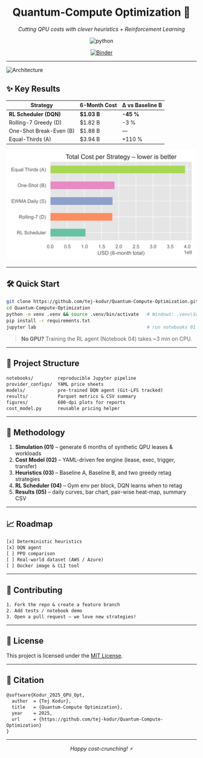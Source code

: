 <h1 align="center">Quantum-Compute Optimization 🚀</h1>
<p align="center">
  <em>Cutting QPU costs with clever heuristics&nbsp;+&nbsp;Reinforcement Learning</em>
</p>

<p align="center">
  <!-- badges -->
<!--   <a href="https://github.com/tej-kodur/Quantum-Compute-Optimization/actions">
    <img alt="CI" src="https://img.shields.io/github/actions/workflow/status/tej-kodur/Quantum-Compute-Optimization/ci.yml?label=build&logo=github&style=for-the-badge">
  </a> -->
  <img alt="python" src="https://img.shields.io/badge/python-3.11-blue?style=for-the-badge&logo=python">
<!--   <img alt="license" src="https://img.shields.io/github/license/tej-kodur/Quantum-Compute-Optimization?style=for-the-badge"> -->
<!--   <img alt="repo size" src="https://img.shields.io/github/repo-size/tej-kodur/Quantum-Compute-Optimization?color=success&style=for-the-badge"> -->
</p>

<p align="center">
  <!-- binder -->
  <a href="https://mybinder.org/v2/gh/tej-kodur/Quantum-Compute-Optimization/HEAD?labpath=notebooks%2F01_data_simulation.ipynb">
    <img alt="Binder" src="https://img.shields.io/badge/launch-binder-orange?logo=binder&style=for-the-badge">
  </a>
</p>

---

![Architecture](figures/architecture.gif)

## ✨ Key Results

| Strategy | 6-Month Cost | Δ vs Baseline B |
|----------|--------------|-----------------|
| **RL Scheduler (DQN)** | **\$1.03 B** | **-45 %** |
| Rolling-7 Greedy (D)   | \$1.82 B | -3 % |
| One-Shot Break-Even (B)| \$1.88 B | — |
| Equal-Thirds (A)       | \$3.94 B | +110 % |

<p align="center">
  <img src="figures/total_costs_bar.png" width="600">
</p>

---

## 🛠️ Quick Start
```bash
git clone https://github.com/tej-kodur/Quantum-Compute-Optimization.git
cd Quantum-Compute-Optimization
python -m venv .venv && source .venv/bin/activate   # Windows: .venv\Scripts\activate
pip install -r requirements.txt
jupyter lab                                         # run notebooks 01 → 05
```

> **No GPU?** Training the RL agent (Notebook 04) takes ~3 min on CPU.

---

## 📂 Project Structure
```text
notebooks/         reproducible Jupyter pipeline
provider_configs/  YAML price sheets
models/            pre-trained DQN agent (Git-LFS tracked)
results/           Parquet metrics & CSV summary
figures/           600-dpi plots for reports
cost_model.py      reusable pricing helper
```

---

## 🧮 Methodology
1. **Simulation (01)** – generate 6 months of synthetic QPU leases & workloads  
2. **Cost Model (02)** – YAML-driven fee engine (lease, exec, trigger, transfer)  
3. **Heuristics (03)** – Baseline A, Baseline B, and two greedy retag strategies  
4. **RL Scheduler (04)** – Gym env per block, DQN learns when to retag  
5. **Results (05)** – daily curves, bar chart, pair-wise heat-map, summary CSV  


---

## 📈 Roadmap
```text
[x] Deterministic heuristics  
[x] DQN agent  
[ ] PPO comparison  
[ ] Real-world dataset (AWS / Azure)  
[ ] Docker image & CLI tool  
```

---

## 🤝 Contributing
```text
1. Fork the repo & create a feature branch  
2. Add tests / notebook demo  
3. Open a pull request — we love new strategies!  
```

---

## 📜 License
This project is licensed under the [MIT License](LICENSE).


---

## 📖 Citation
```text
@software{Kodur_2025_QPU_Opt,
  author  = {Tej Kodur},
  title   = {Quantum-Compute Optimization},
  year    = 2025,
  url     = {https://github.com/tej-kodur/Quantum-Compute-Optimization}
}
```

---

<p align="center"><i>Happy cost-crunching! ⚡️</i></p>
